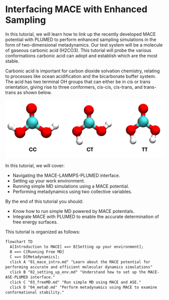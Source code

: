 # Interfacing MACE with Enhanced Sampling

In this tutorial, we will learn how to link up the recently developed MACE potential with PLUMED to perform enhanced sampling simulations in the form of two-dimensional metadynamics. Our test system will be a molecule of gaseous carbonic acid (H2CO3). This tutorial will probe the various conformations carbonic acid can adopt and establish which are the most stable. 

Carbonic acid is important for carbon dioxide solvation chemistry, relating to processes like ocean acidification and the bicarbonate buffer system. The acid has two terminal OH groups that can either be in cis or trans orientation, giving rise to three conformers, cis-cis, cis-trans, and trans-trans as shown below.

<img src="./img/conformers.png" alt="drawing" width="600"/>


In this tutorial, we will cover:
- Navigating the MACE-LAMMPS-PLUMED interface.
- Setting up your work environment.  
- Running simple MD simulations using a MACE potential. 
- Performing metadynamics using two collective variables.


By the end of this tutorial you should:
- Know how to run simple MD powered by MACE potentials.
- Integrate MACE with PLUMED to enable the accurate determination of free energy surfaces. 

This tutorial is organized as follows:

```mermaid
flowchart TD
  A[Introduction to MACE] ==> B[Setting up your environment];
  B ==> C[Running Free MD]
  C ==> D[Metadynamics];
  click A "01_mace_intro.md" "Learn about the MACE potential for performing accurate and efficient molecular dynamics simulations"
  click B "02_setting_up_env.md" "Understand how to set up the MACE-ASE-PLUMED interface."
  click C "03_freeMD.md" "Run simple MD using MACE and ASE."
  click D "04_metaD.md" "Perform metadynamics using MACE to examine conformational stability."
```
